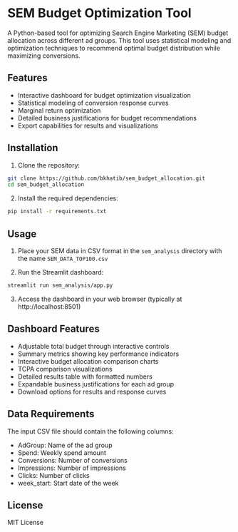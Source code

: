 # SEM Budget Optimization Tool

A Python-based tool for optimizing Search Engine Marketing (SEM) budget allocation across different ad groups. This tool uses statistical modeling and optimization techniques to recommend optimal budget distribution while maximizing conversions.

## Features

- Interactive dashboard for budget optimization visualization
- Statistical modeling of conversion response curves
- Marginal return optimization
- Detailed business justifications for budget recommendations
- Export capabilities for results and visualizations

## Installation

1. Clone the repository:
```bash
git clone https://github.com/bkhatib/sem_budget_allocation.git
cd sem_budget_allocation
```

2. Install the required dependencies:
```bash
pip install -r requirements.txt
```

## Usage

1. Place your SEM data in CSV format in the `sem_analysis` directory with the name `SEM_DATA_TOP100.csv`

2. Run the Streamlit dashboard:
```bash
streamlit run sem_analysis/app.py
```

3. Access the dashboard in your web browser (typically at http://localhost:8501)

## Dashboard Features

- Adjustable total budget through interactive controls
- Summary metrics showing key performance indicators
- Interactive budget allocation comparison charts
- TCPA comparison visualizations
- Detailed results table with formatted numbers
- Expandable business justifications for each ad group
- Download options for results and response curves

## Data Requirements

The input CSV file should contain the following columns:
- AdGroup: Name of the ad group
- Spend: Weekly spend amount
- Conversions: Number of conversions
- Impressions: Number of impressions
- Clicks: Number of clicks
- week_start: Start date of the week

## License

MIT License 